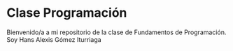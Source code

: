 # Clase Programación
Bienvenido/a a mi repositorio de la clase de Fundamentos de Programación.
Soy Hans Alexis Gómez Iturriaga
